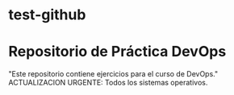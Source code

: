 # test-github
# Repositorio de Práctica DevOps
"Este repositorio contiene ejercicios para el curso de DevOps."
A C T U A L I Z A C I O N   U R G E N T E :   T o d o s   l o s   s i s t e m a s   o p e r a t i v o s .  
 